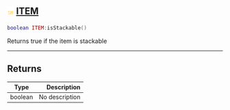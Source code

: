 ## ![shared](.gitbook/assets/shared.png) [ITEM](home/ITEM)



```lua
boolean ITEM:isStackable()
```

Returns true if the item is stackable


------
## Returns

| Type   | Description |
| ------ | ----------: |
| boolean | No description |

